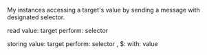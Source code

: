 My instances accessing a target's value by sending a message with designated selector.

read value:
target perform: selector

storing value:
target perform: selector , $: with: value
